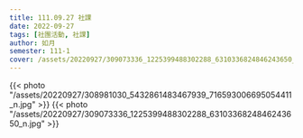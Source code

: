 ```yaml
---
title: 111.09.27 社課
date: 2022-09-27
tags: [社團活動, 社課]
author: 如月
semester: 111-1
cover: /assets/20220927/309073336_1225399488302288_6310336824846243650_n.jpg
---
```


{{< photo "/assets/20220927/308981030_5432861483467939_716593006695054411_n.jpg" >}} {{< photo "/assets/20220927/309073336_1225399488302288_6310336824846243650_n.jpg" >}}
